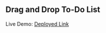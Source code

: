 ## Drag and Drop To-Do List

Live Demo: <a href="https://drag-and-drop-two-ecru.vercel.app/" target="_blank">Deployed Link</a>
